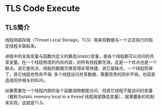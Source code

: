 # TLS Code Execute

## TLS简介

线程局部存储（Thread Local Storage，TLS）用来将数据与一个正在执行的指定线程关联起来。

进程中的全局变量与函数内定义的静态\(static\)变量，是各个线程都可以访问的共享变量。在一个线程修改的内存内容，对所有线程都生效。这是一个优点也是一个缺点。说它是优点，线程的数据交换变得非常快捷。说它是缺点，一个线程死掉了，其它线程也性命不保; 多个线程访问共享数据，需要昂贵的同步开销，也容易造成同步相关的BUG。

如果需要在一个线程内部的各个函数调用都能访问、但其它线程不能访问的变量（被称为static memory local to a thread 线程局部静态变量），就需要新的机制来实现。这就是TLS。



